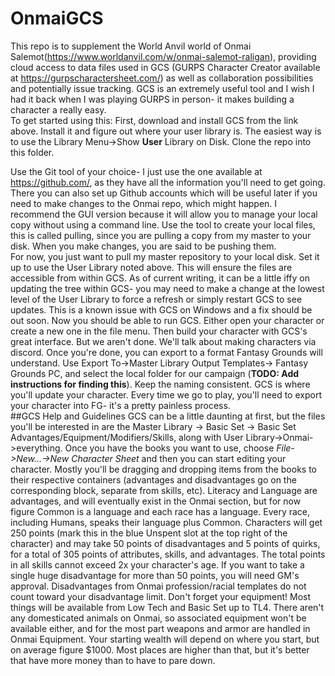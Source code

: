 # OnmaiGCS
This repo is to supplement the World Anvil world of Onmai Salemot(https://www.worldanvil.com/w/onmai-salemot-raligan), providing cloud access to data files used in GCS (GURPS Character Creator available at https://gurpscharactersheet.com/) as well as collaboration possibilities and potentially issue tracking.  GCS is an extremely useful tool and I wish I had it back when I was playing GURPS in person- it makes building a character a really easy.   
To get started using this:
First, download and install GCS from the link above.  Install it and figure out where your user library is.  The easiest way is to use the Library Menu->Show **User** Library on Disk.  Clone the repo into this folder.

Use the Git tool of your choice- I just use the one available at  https://github.com/, as they have all the information you'll need to get going. There you can also set up Github accounts which will be useful later if you need to make changes to the Onmai repo, which might happen.  I recommend the GUI version because it will allow you to manage your local copy without using a command line.  Use the tool to create your local files, this is called pulling, since you are pulling a copy from my master to your disk.  When you make changes, you are said to be pushing them.  
For now, you just want to pull my master repository to your local disk.  Set it up to use the User Library noted above.  This will ensure the files are accessible from within GCS.
As of current writing, it can be a little iffy on updating the tree within GCS- you may need to make a change at the lowest level of the User Library to force a refresh or simply restart GCS to see updates.  This is a known issue with GCS on Windows and a fix should be out soon.
Now you should be able to run GCS.  Either open your character or create a new one in the file menu.  Then build your character with GCS's great interface.  But we aren't done.  We'll talk about making characters via discord.  Once you're done, you can export to a format Fantasy Grounds will understand.  Use Export To->Master Library Output Templates-> Fantasy Grounds PC, and select the local folder for our campaign (**TODO: Add instructions for finding this**).  Keep the naming consistent. 
GCS is where you'll update your character.  Every time we go to play, you'll need to export your character into FG- it's a pretty painless process.  
##GCS Help and Guidelines
GCS can be a little daunting at first, but the files you'll be interested in are the Master Library -> Basic Set -> Basic Set Advantages/Equipment/Modifiers/Skills, along with  User Library->Onmai->everything.  Once you have the books you want to use, choose *File->New...->New Character Sheet* and then you can start editing your character.  Mostly you'll be dragging and dropping items from the books to their respective containers (advantages and disadvantages go on the corresponding block, separate from skills, etc).   Literacy and Language are advantages, and will eventually exist in the Onmai section, but for now figure Common is a language and each race has a language.  Every race, including Humans, speaks their language plus Common.  Characters will get 250 points (mark this in the blue Unspent slot at the top right of the character) and may take 50 points of disadvantages and 5 points of quirks, for a total of 305 points of attributes, skills, and advantages.  The total points in all skills cannot exceed 2x your character's age.  If you want to take a single huge disadvantage for more than 50 points, you will need GM's approval. Disadvantages from Onmai profession/racial templates do not count toward your disadvantage limit.  Don't forget your equipment!  Most things will be available from Low Tech and Basic Set up to TL4.  There aren't any domesticated animals on Onmai, so associated equipment won't be available either, and for the most part weapons and armor are handled in Onmai Equipment.   Your starting wealth will depend on where you start, but on average figure $1000.  Most places are higher than that, but it's better that have more money than to have to pare down.  
